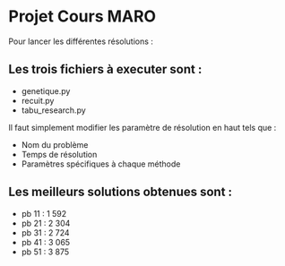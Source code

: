 # Projet Cours MARO

Pour lancer les différentes résolutions :   

## Les trois fichiers à executer sont :
- genetique.py
- recuit.py
- tabu_research.py

Il faut simplement modifier les paramètre de résolution en haut tels que :

- Nom du problème 
- Temps de résolution 
- Paramètres spécifiques à chaque méthode

## Les meilleurs solutions obtenues sont :

- pb 11 : 1 592
- pb 21 : 2 304
- pb 31 : 2 724
- pb 41 : 3 065
- pb 51 : 3 875
